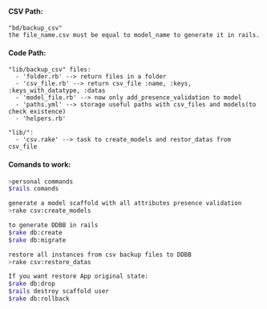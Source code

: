 #### CSV Path:
    "bd/backup_csv"
    the file_name.csv must be equal to model_name to generate it in rails.

#### Code Path:
    "lib/backup_csv" files:
      - 'folder.rb' --> return files in a folder
      - 'csv_file.rb' --> return csv_file :name, :keys, :keys_with_datatype, :datas
      - 'model_file.rb' --> now only add_presence_validation to model
      - 'paths.yml' --> storage useful paths with csv_files and models(to check existence)
      - 'helpers.rb'
  
    "lib/":
      - 'csv.rake' --> task to create_models and restor_datas from csv_file


#### Comands to work:
 
```sh
>personal commands
$rails comands
```

```sh
generate a model scaffold with all attributes presence validation
>rake csv:create_models
```

```sh
to generate DDBB in rails
$rake db:create
$rake db:migrate
```

```sh
restore all instances from csv backup files to DDBB
>rake csv:restore_datas
```

```sh
If you want restore App original state:
$rake db:drop
$rails destroy scaffold user
$rake db:rollback
```